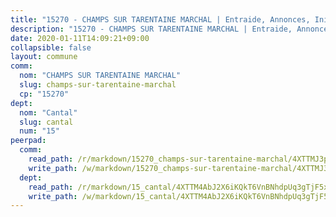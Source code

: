 ```yaml
---
title: "15270 - CHAMPS SUR TARENTAINE MARCHAL | Entraide, Annonces, Initiatives"
description: "15270 - CHAMPS SUR TARENTAINE MARCHAL | Entraide, Annonces, Initiatives"
date: 2020-01-11T14:09:21+09:00
collapsible: false
layout: commune
comm:
  nom: "CHAMPS SUR TARENTAINE MARCHAL"
  slug: champs-sur-tarentaine-marchal
  cp: "15270"
dept:
  nom: "Cantal"
  slug: cantal
  num: "15"
peerpad:
  comm:
    read_path: /r/markdown/15270_champs-sur-tarentaine-marchal/4XTTMJ3pFVSw6tKWZDRt3TM3MCkfmwMq9qy74qiW5PT3r64Cg
    write_path: /w/markdown/15270_champs-sur-tarentaine-marchal/4XTTMJ3pFVSw6tKWZDRt3TM3MCkfmwMq9qy74qiW5PT3r64Cg-K3TgUyfTWq8HQkL7i9MBwxnqpx31WztkAY7qLSnttfGfc5jAgxivi3vaYNVynjXLa658gjoCs2sYD3S8o6SBXsXSWcKs4CcT91jLQUUbyoKnnFLeckMU2kgEr1TYWvgzAjMqGfx4
  dept:
    read_path: /r/markdown/15_cantal/4XTTM4AbJ2X6iKQkT6VnBNhdpUq3gTjF5xvzeLXgyMbip7oZi
    write_path: /w/markdown/15_cantal/4XTTM4AbJ2X6iKQkT6VnBNhdpUq3gTjF5xvzeLXgyMbip7oZi-K3TgUzLxcVoV3Spfk4WRRT7ns4FZHP5DRn3T5Xt1HAMNkCgdMWpswwmyZFy1f4TzqjHqM6bwRLmH4WDVWsNZdM34scPnnmiNG41mKcAmEspoSpDYQr7FHqoFAfy15CJrkSEmsoqS
---
```


